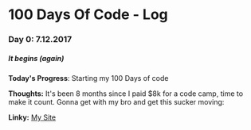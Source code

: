 # 100 Days Of Code - Log

### Day 0: 7.12.2017
##### It begins (again)

**Today's Progress**: Starting my 100 Days of code

**Thoughts:** It's been 8 months since I paid $8k for a code camp, time to make it count. Gonna get with my bro and get this sucker moving:

**Linky:** [My Site](leewarnock.io)

